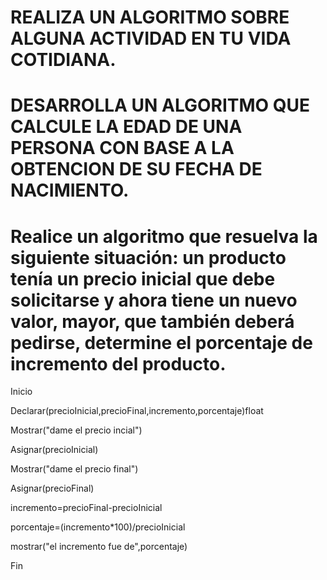 # REALIZA UN ALGORITMO SOBRE ALGUNA ACTIVIDAD EN TU VIDA COTIDIANA.







# DESARROLLA UN ALGORITMO QUE CALCULE LA EDAD DE UNA PERSONA CON BASE A LA OBTENCION DE SU FECHA DE NACIMIENTO.




# Realice un algoritmo que resuelva la siguiente situación: un producto tenía un precio inicial que debe solicitarse y ahora tiene un nuevo valor, mayor, que también deberá pedirse, determine el porcentaje de incremento del producto. 


Inicio

Declarar(precioInicial,precioFinal,incremento,porcentaje)float

Mostrar("dame el precio incial")

Asignar(precioInicial)

Mostrar("dame el precio final")

Asignar(precioFinal)

incremento=precioFinal-precioInicial

porcentaje=(incremento*100)/precioInicial

mostrar("el incremento fue de",porcentaje)

Fin
